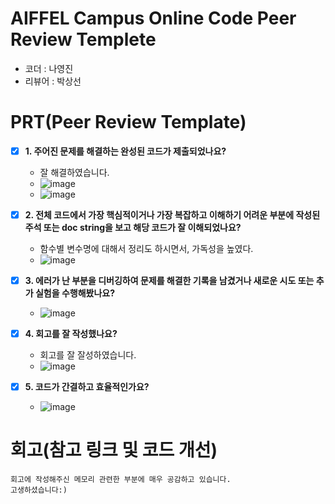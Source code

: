 # AIFFEL Campus Online Code Peer Review Templete
- 코더 : 나영진
- 리뷰어 : 박상선


# PRT(Peer Review Template)
- [x]  **1. 주어진 문제를 해결하는 완성된 코드가 제출되었나요?**
    - 잘 해결하였습니다.
    - ![image](https://github.com/user-attachments/assets/b4a6c2e0-8794-416c-8a3d-ec429acbe9e0)
    - ![image](https://github.com/user-attachments/assets/50aef41a-62f5-42ca-99f1-366c01bbad2f)

    
- [x]  **2. 전체 코드에서 가장 핵심적이거나 가장 복잡하고 이해하기 어려운 부분에 작성된 
주석 또는 doc string을 보고 해당 코드가 잘 이해되었나요?**
    - 함수별 변수명에 대해서 정리도 하시면서, 가독성을 높였다.
    - ![image](https://github.com/user-attachments/assets/7c1c879d-74da-414d-9af3-2960b364f22f)

        
- [x]  **3. 에러가 난 부분을 디버깅하여 문제를 해결한 기록을 남겼거나
새로운 시도 또는 추가 실험을 수행해봤나요?**
    - ![image](https://github.com/user-attachments/assets/ea3e8753-2b53-42be-9a23-71ecb498cfb4)

        
- [x]  **4. 회고를 잘 작성했나요?**
    - 회고를 잘 잘성하였습니다.
    - ![image](https://github.com/user-attachments/assets/8ac85bd5-4b76-4004-a3cd-989cf83df1e4)

        
- [x]  **5. 코드가 간결하고 효율적인가요?**
    - ![image](https://github.com/user-attachments/assets/422c7579-3840-47bf-899a-c7da5e2a8a25)



# 회고(참고 링크 및 코드 개선)
```
회고에 작성해주신 메모리 관련한 부분에 매우 공감하고 있습니다.
고생하셨습니다:) 
```

